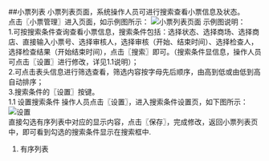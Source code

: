 ##小票列表
小票列表页面，系统操作人员可进行搜索查看小票信息及状态。  
点击〖小票管理〗进入页面，如示例图所示：
![小票列表页面](https://wt-prj.oss.aliyuncs.com/bb29cc203f8f4843a1487df5979023c2/76365527-91e5-4ffe-8d82-1329111ffc4a.png)
示例图说明：  
1.可按搜索条件查询查看小票信息，搜索条件包括：选择状态、选择商场、选择商店、直接输入小票号、选择审核人，选择审核（开始、结束时间）、选择检查人，选择检查结果（开始结束时间），点击〖搜索〗即可。（搜索条件显信息，操作人员可点击〖设置〗进行修改，详见1.1说明）；  
2.可点击表头信息进行筛选查看，筛选内容按字母先后顺序，由高到低或由低到高自动排序；  
3.搜索条件的〖设置〗按键。  
1.1 设置搜索条件
操作人员点击〖设置〗，进入搜索条件设置页，如下图所示：
![设置](https://wt-prj.oss.aliyuncs.com/bb29cc203f8f4843a1487df5979023c2/ec1a08eb-f71e-4d54-af7b-b4ee25211d14.png)  
直接勾选有序列表中对应的显示内容，点击〖保存〗，完成修改，返回小票列表页中，即可看到勾选的搜索条件显示在搜索框中.  
1. 有序列表
